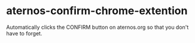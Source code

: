 # aternos-confirm-chrome-extention
Automatically clicks the CONFIRM button on aternos.org so that you don't have to forget.
